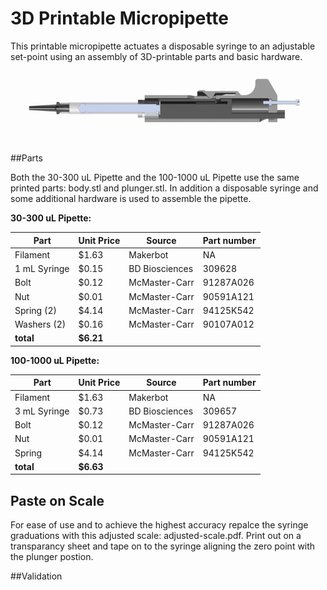 3D Printable Micropipette
=========================

This printable micropipette actuates a disposable syringe to an adjustable set-point using an assembly of 3D-printable parts and basic hardware.

<img src="images/CAD-renderings/gifs/gif-side-cross1.gif" alt="image" style="width: 500px;"/>

##Parts

Both the 30-300 uL Pipette and the 100-1000 uL Pipette use the same printed parts: body.stl and plunger.stl. In addition a disposable syringe and some additional hardware is used to assemble the pipette.

**30-300 uL Pipette:**

| Part         | Unit Price | Source         | Part number |
|--------------|------------|----------------|-------------|
| Filament     | $1.63      | Makerbot       | NA          |
| 1 mL Syringe | $0.15      | BD Biosciences | 309628      |
| Bolt         | $0.12      | McMaster-Carr  | 91287A026   |
| Nut          | $0.01      | McMaster-Carr  | 90591A121   |
| Spring (2)   | $4.14      | McMaster-Carr  | 94125K542   |
| Washers (2)  | $0.16      | McMaster-Carr  | 90107A012   |
| **total**    | **$6.21**  |                |             |

**100-1000 uL Pipette:**

| Part         | Unit Price | Source         | Part number |
|--------------|------------|----------------|-------------|
| Filament     | $1.63      | Makerbot       | NA          |
| 3 mL Syringe | $0.73      | BD Biosciences | 309657      |
| Bolt         | $0.12      | McMaster-Carr  | 91287A026   |
| Nut          | $0.01      | McMaster-Carr  | 90591A121   |
| Spring       | $4.14      | McMaster-Carr  | 94125K542   |
| **total**    | **$6.63**  |                |             |

## Paste on Scale

For ease of use and to achieve the highest accuracy repalce the syringe graduations with this adjusted scale: adjusted-scale.pdf. Print out on a transparancy sheet and tape on to the syringe aligning the zero point with the plunger postion.

##Validation
